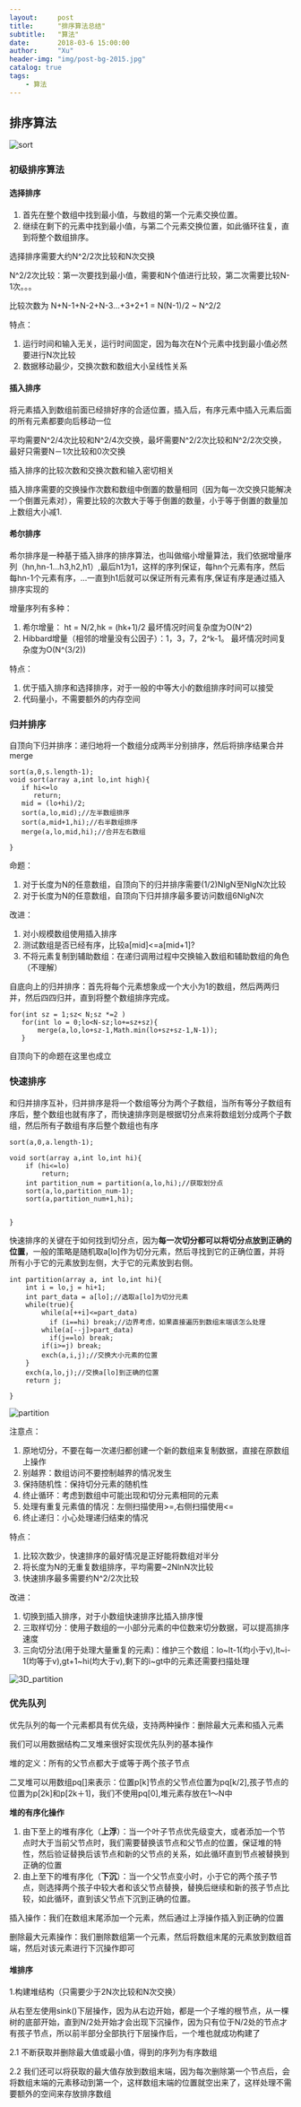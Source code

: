 ```yaml
---
layout:     post
title:      "排序算法总结"
subtitle:   "算法"
date:       2018-03-6 15:00:00
author:     "Xu"
header-img: "img/post-bg-2015.jpg"
catalog: true
tags:
    - 算法
---
```

## 排序算法

![sort](/img/sort.png)
### 初级排序算法
#### 选择排序
1. 首先在整个数组中找到最小值，与数组的第一个元素交换位置。
2. 继续在剩下的元素中找到最小值，与第二个元素交换位置，如此循环往复，直到将整个数组排序。

选择排序需要大约N^2/2次比较和N次交换

N^2/2次比较：第一次要找到最小值，需要和N个值进行比较，第二次需要比较N-1次。。。

比较次数为   N+N-1+N-2+N-3...+3+2+1 =  N(N-1)/2  ~  N^2/2

特点：

1. 运行时间和输入无关，运行时间固定，因为每次在N个元素中找到最小值必然要进行N次比较
2. 数据移动最少，交换次数和数组大小呈线性关系


#### 插入排序
将元素插入到数组前面已经排好序的合适位置，插入后，有序元素中插入元素后面的所有元素都要向后移动一位

平均需要N^2/4次比较和N^2/4次交换，最坏需要N^2/2次比较和N^2/2次交换，最好只需要N－1次比较和0次交换

插入排序的比较次数和交换次数和输入密切相关

插入排序需要的交换操作次数和数组中倒置的数量相同（因为每一次交换只能解决一个倒置元素对），需要比较的次数大于等于倒置的数量，小于等于倒置的数量加上数组大小减1.

#### 希尔排序
希尔排序是一种基于插入排序的排序算法，也叫做缩小增量算法，我们依据增量序列（hn,hn-1...h3,h2,h1）,最后h1为1，这样的序列保证，每hn个元素有序，然后每hn-1个元素有序，...一直到h1后就可以保证所有元素有序,保证有序是通过插入排序实现的

增量序列有多种：
 
1. 希尔增量：   ht = N/2,hk = (hk+1)/2   最坏情况时间复杂度为O(N^2)
2. Hibbard增量（相邻的增量没有公因子）：1，3，7，2^k-1。 最坏情况时间复杂度为O(N^(3/2))

特点：
 
1. 优于插入排序和选择排序，对于一般的中等大小的数组排序时间可以接受
2. 代码量小，不需要额外的内存空间

### 归并排序
自顶向下归并排序：递归地将一个数组分成两半分别排序，然后将排序结果合并merge

```
sort(a,0,s.length-1);
void sort(array a,int lo,int high){
   if hi<=lo
      return;
   mid = (lo+hi)/2;   
   sort(a,lo,mid);//左半数组排序
   sort(a,mid+1,hi);//右半数组排序
   merge(a,lo,mid,hi);//合并左右数组

}
```
命题：

1. 对于长度为N的任意数组，自顶向下的归并排序需要(1/2)NlgN至NlgN次比较
2. 对于长度为N的任意数组，自顶向下归并排序最多要访问数组6NlgN次

改进：

1. 对小规模数组使用插入排序
2. 测试数组是否已经有序，比较a[mid]<=a[mid+1]?
3. 不将元素复制到辅助数组：在递归调用过程中交换输入数组和辅助数组的角色（不理解）

自底向上的归并排序：首先将每个元素想象成一个大小为1的数组，然后两两归并，然后四四归并，直到将整个数组排序完成。

```
for(int sz = 1;sz< N;sz *=2 )
   for(int lo = 0;lo<N-sz;lo+=sz+sz){
       merge(a,lo,lo+sz-1,Math.min(lo+sz+sz-1,N-1));
   }
```

自顶向下的命题在这里也成立

### 快速排序

和归并排序互补，归并排序是将一个数组等分为两个子数组，当所有等分子数组有序后，整个数组也就有序了，而快速排序则是根据切分点来将数组划分成两个子数组，然后所有子数组有序后整个数组也有序

```
sort(a,0,a.length-1);

void sort(array a,int lo,int hi){
    if (hi<=lo)
        return;
    int partition_num = partition(a,lo,hi);//获取划分点
    sort(a,lo,partition_num-1);
    sort(a,partition_num+1,hi);
    
    
}

```

快速排序的关键在于如何找到切分点，因为**每一次切分都可以将切分点放到正确的位置**，一般的策略是随机取a[lo]作为切分元素，然后寻找到它的正确位置，并将所有小于它的元素放到左侧，大于它的元素放到右侧。

```
int partition(array a, int lo,int hi){
    int i = lo,j = hi+1;
    int part_data = a[lo];//选取a[lo]为切分元素
    while(true){
        while(a[++i]<=part_data)
          if (i==hi) break;//边界考虑，如果直接遍历到数组末端该怎么处理
        while(a[--j]>part_data)
          if(j==lo) break;
        if(i>=j) break;
        exch(a,i,j);//交换大小元素的位置
    }
    exch(a,lo,j);//交换a[lo]到正确的位置
    return j;

}

```

![partition](/img/partition.png)

注意点：

1. 原地切分，不要在每一次递归都创建一个新的数组来复制数据，直接在原数组上操作
2. 别越界：数组访问不要控制越界的情况发生
3. 保持随机性：保持切分元素的随机性
4. 终止循环：考虑到数组中可能出现和切分元素相同的元素
5. 处理有重复元素值的情况：左侧扫描使用>=,右侧扫描使用<=
6. 终止递归：小心处理递归结束的情况

特点：

1. 比较次数少，快速排序的最好情况是正好能将数组对半分
2. 将长度为N的无重复数组排序，平均需要~2NlnN次比较
3. 快速排序最多需要约N^2/2次比较

改进：

1. 切换到插入排序，对于小数组快速排序比插入排序慢
2. 三取样切分：使用子数组的一小部分元素的中位数来切分数据，可以提高排序速度
3. 三向切分法(用于处理大量重复的元素)：维护三个数组：lo~lt-1(均小于v),lt~i-1(均等于v),gt+1~hi(均大于v),剩下的i~gt中的元素还需要扫描处理

![3D_partition](/img/3D_partition.png)

### 优先队列

优先队列的每一个元素都具有优先级，支持两种操作：删除最大元素和插入元素

我们可以用数据结构二叉堆来很好实现优先队列的基本操作

堆的定义：所有的父节点都大于或等于两个孩子节点

二叉堆可以用数组pq[]来表示：位置p[k]节点的父节点位置为pq[k/2],孩子节点的位置为p[2k]和p[2k＋1]，我们不使用pq[0],堆元素存放在1～N中

**堆的有序化操作**

1. 由下至上的堆有序化（**上浮**）：当一个叶子节点优先级变大，或者添加一个节点时大于当前父节点时，我们需要替换该节点和父节点的位置，保证堆的特性，然后验证替换后该节点和新的父节点的关系，如此循环直到节点被替换到正确的位置
2. 由上至下的堆有序化（**下沉**）：当一个父节点变小时，小于它的两个孩子节点，则选择两个孩子中较大者和该父节点替换，替换后继续和新的孩子节点比较，如此循环，直到该父节点下沉到正确的位置。

插入操作：我们在数组末尾添加一个元素，然后通过上浮操作插入到正确的位置

删除最大元素操作：我们删除数组第一个元素，然后将数组末尾的元素放到数组首端，然后对该元素进行下沉操作即可

#### 堆排序

1.构建堆结构（只需要少于2N次比较和N次交换）

从右至左使用sink()下层操作，因为从右边开始，都是一个子堆的根节点，从一棵树的底部开始，直到N/2处开始才会出现下沉操作，因为只有位于N/2处的节点才有孩子节点，所以前半部分全部执行下层操作后，一个堆也就成功构建了

2.1 不断获取并删除最大值或最小值，得到的序列为有序数组

2.2 我们还可以将获取的最大值存放到数组末端，因为每次删除第一个节点后，会将数组末端的元素移动到第一个，这样数组末端的位置就空出来了，这样处理不需要额外的空间来存放排序数组






